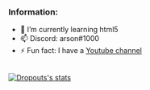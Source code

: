 ### Information:
- 🌱 I’m currently learning html5
- 📫 Discord: arson#1000
- ⚡ Fun fact: I have a [Youtube channel](https://youtube.com/arsonx)
</a>
<br>
<a href="https://github.com/iArsonic
  <img align="center" src="https://github-readme-stats.vercel.app/api?username=iArsonic&show_icons=true&include_all_commits=true&show_icons=true&title_color=fff&icon_color=79ff97&text_color=9f9f9f&bg_color=151515" alt="Arson's stats" /><a href="https://github.com/Dropout1337">
  <img align="center" src="https://github-readme-stats.vercel.app/api?username=iArsonic&show_icons=true&include_all_commits=true&show_icons=true&title_color=fff&icon_color=79ff97&text_color=9f9f9f&bg_color=151515" alt="Dropouts's stats" />
